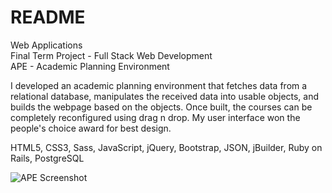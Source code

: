 # README

Web Applications<br />
Final Term Project - Full Stack Web Development<br />
APE - Academic Planning Environment<br />

<p>I developed an academic planning environment that fetches data from a relational database, manipulates the received data into usable objects, and builds the webpage based on the objects. Once built, the courses can be completely reconfigured using drag n drop. My user interface won the people's choice award for best design.</p>

HTML5, CSS3, Sass, JavaScript, jQuery, Bootstrap, JSON, jBuilder, Ruby on Rails, PostgreSQL

<img src="https://tloula.github.io/images/project-1.png" alt="APE Screenshot" />
